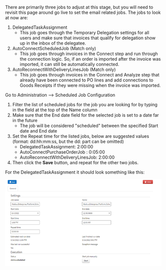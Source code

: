 There are primarily three jobs to adjust at this stage, but you will need to revisit this page around go live to set the email related jobs. The jobs to look at now are:

1.	DelegatedTaskAssignment
    * This job goes through the Temporary Delegation settings for all users and make sure that invoices that qualify for delegation show up in the inbox of the delegatee.
2.	AutoConnectScheduledJob (Match only)
    * This job goes through invoices in the Connect step and run through the connection logic. So, if an order is imported after the invoice was imported, it can still be automatically connected.
3.	AutoReconnectWithDeliveryLinesJob (Match only)
    * This job goes through invoices in the Connect and Analyze step that already have been connected to PO lines and add connections to Goods Receipts if they were missing when the invoice was imported.

Go to Administration --> Scheduled Job Configuration

1.	Filter the list of scheduled jobs for the job you are looking for by typing in the field at the top of the Name column
2.	Make sure that the End date field for the selected job is set to a date far in the future
    * The job will be considered "scheduled" between the specified Start date and End date
3.	Set the Repeat time for the listed jobs, below are suggested values (format: dd:hh:mm:ss, but the dd: part can be omitted)
    * DelegatedTaskAssignment: 2:00:00
    * AutoConnectPurchaseOrderJob : 0:05:00
    * AutoReconnectWithDeliveryLinesJob: 2:00:00
4.	Then click the **Save** button, and repeat for the other two jobs.

For the DelegatedTaskAssignment it should look something like this:

![](../../images/sched_jobs.png)
